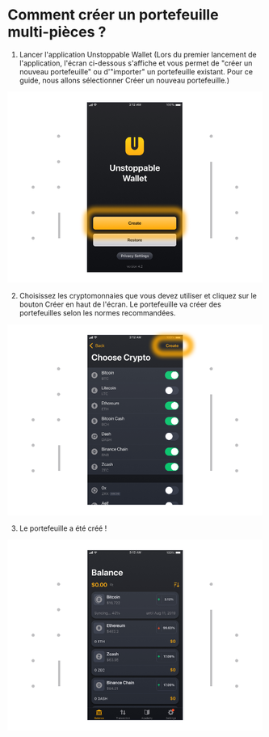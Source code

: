 # Comment créer un portefeuille multi-pièces ?

1. Lancer l'application Unstoppable Wallet (Lors du premier lancement de l'application, l'écran ci-dessous s'affiche et vous permet de "créer un nouveau portefeuille" ou d'"importer" un portefeuille existant. Pour ce guide, nous allons sélectionner Créer un nouveau portefeuille.)

![](../images/create-welcome.png)

2. Choisissez les cryptomonnaies que vous devez utiliser et cliquez sur le bouton Créer en haut de l'écran. Le portefeuille va créer des portefeuilles selon les normes recommandées.

![](../images/create-choose_coin.png)

3. Le portefeuille a été créé !

![](../images/create-balance.png)


